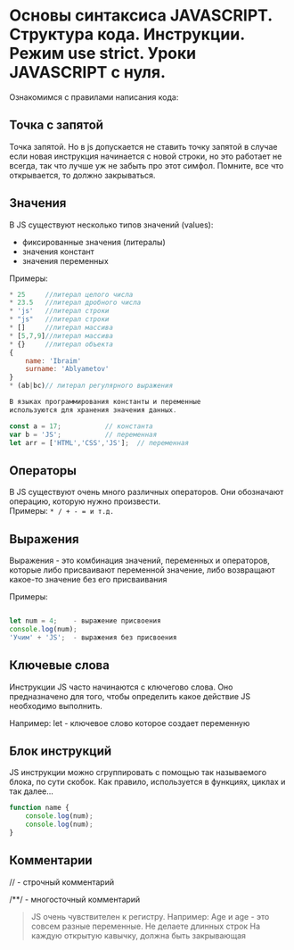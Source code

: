 # Основы синтаксиса JAVASCRIPT. Структура кода. Инструкции. Режим use strict. Уроки JAVASCRIPT с нуля.
Ознакомимся с правилами написания кода:
## Точка с запятой
Точка запятой. Но в js допускается не ставить точку запятой в случае если новая инструкция начинается с новой строки, но это работает не всегда, так что лучше уж не забыть про этот симфол. Помните, все что открывается, то должно закрываться.
## Значения
В JS существуют несколько типов значений (values):
* фиксированные значения (литералы)
* значения констант
* значения переменных

Примеры:

```js    
* 25	 //литерал целого числа
* 23.5	 //литерал дробного числа
* 'js'	 //литерал строки
* "js"	 //литерал строки
* []	 //литерал массива
* [5,7,9]//литерал массива
* {}     //литерал объекта
{
	name: 'Ibraim'
	surname: 'Ablyametov'
}
* (ab|bc)// литерал регулярного выражения 

В языках программирования константы и переменные 
используются для хранения значения данных.

const a = 17;			// константа
var b = 'JS';			// переменная
let arr = ['HTML','CSS','JS'];  // переменная
```
## Операторы
В JS существуют очень много различных операторов. Они обозначают операцию, которую нужно произвести.<br>
Примеры: `* / + - = и т.д.` 

## Выражения

Выражения - это комбинация значений, переменных и операторов, которые либо присваивают переменной значение, либо возвращают какое-то значение без его присваивания

Примеры:
```js

let num = 4;    - выражение присвоения
console.log(num);
'Учим' + 'JS';  - выражения без присвоения
```

## Ключевые слова

Инструкции JS часто начинаются с ключегово слова. Оно предназначено для того, чтобы определить какое действие JS необходимо выполнить.

Например: let - ключевое слово которое создает переменную

## Блок инструкций

JS инструкции можно сгруппировать с помощью так называемого блока, по сути скобок. Как правило, используется в функциях, циклах и так далее...
```js
function name {
	console.log(num);
	console.log(num);
}
```
## Комментарии

// - строчный комментарий

/**/ - многосточный комментарий

> JS очень чувствителен к регистру. Например: Age и age - это совсем разные переменные. 
> Не делаете длинных строк
> На каждую открытую кавычку, должна быть закрывающая



